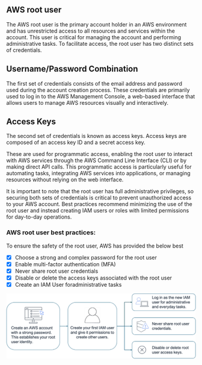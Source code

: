 ## **AWS root user**

The AWS root user is the primary account holder in an AWS environment and has unrestricted access to all resources and services within the account. This user is critical for managing the account and performing administrative tasks. To facilitate access, the root user has two distinct sets of credentials.

## **Username/Password Combination**
The first set of credentials consists of the email address and password used during the account creation process. These credentials are primarily used to log in to the AWS Management Console, a web-based interface that allows users to manage AWS resources visually and interactively.

## **Access Keys**
The second set of credentials is known as access keys. Access keys are composed of an access key ID and a secret access key. 

These are used for programmatic access, enabling the root user to interact with AWS services through the AWS Command Line Interface (CLI) or by making direct API calls. This programmatic access is particularly useful for automating tasks, integrating AWS services into applications, or managing resources without relying on the web interface.

It is important to note that the root user has full administrative privileges, so securing both sets of credentials is critical to prevent unauthorized access to your AWS account. Best practices recommend minimizing the use of the root user and instead creating IAM users or roles with limited permissions for day-to-day operations.

### **AWS root user best practices:**

To ensure the safety of the root user, AWS has provided the below best

- [x] Choose a strong and complex password for the root user
- [x] Enable multi-factor authentication (MFA)
- [x] Never share root user credentials
- [X] Disable or delete the access keys associated with the root user
- [x] Create an IAM User foradministrative tasks

![alt text](image-1.png)

